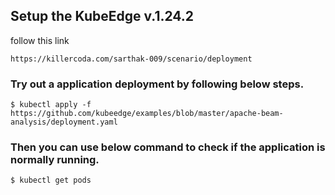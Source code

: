 ## Setup the KubeEdge v.1.24.2 
follow this link 

```
https://killercoda.com/sarthak-009/scenario/deployment
```


### Try out a application deployment by following below steps.

```
$ kubectl apply -f https://github.com/kubeedge/examples/blob/master/apache-beam-analysis/deployment.yaml
```

### Then you can use below command to check if the application is normally running.

```
$ kubectl get pods
```

